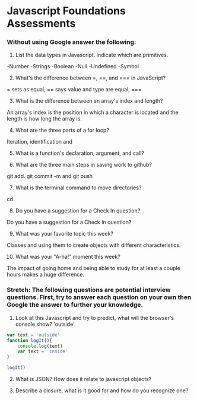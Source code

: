 # Javascript Foundations Assessments

### Without using Google answer the following:

1. List the data types in Javascript. Indicate which are primitives.

-Number -Strings -Boolean -Null -Undefined -Symbol

2. What's the difference between =, ==, and === in JavaScript?

= sets as equal, == says value and type are equal, ===

3. What is the difference between an array's index and length?

 An array's index is the position in which a character is located and the length is how long the array is.

4. What are the three parts of a for loop?

Iteration, identification and  

5. What is a function's declaration, argument, and call?


6. What are the three main steps in saving work to github?

git add. git commit -m and git push

7. What is the terminal command to move directories?

cd

8. Do you have a suggestion for a Check In question?

Do you have a suggestion for a Check In question?

9. What was your favorite topic this week?

Classes and using them to create objects with different characteristics.

10. What was your "A-ha!" moment this week?

The impact of going home and being able to study for at least a couple hours makes a huge difference.

### Stretch: The following questions are potential interview questions. First, try to answer each question on your own then Google the answer to further your knowledge.

1. Look at this Javascript and try to predict, what will the browser's console show?
'outside'
``` javascript
var text = 'outside'
function logIt(){
    console.log(text)
    var text = 'inside'
}

logIt()
```

2. What is JSON? How does it relate to javascript objects?



3. Describe a closure, what is it good for and how do you recognize one?
